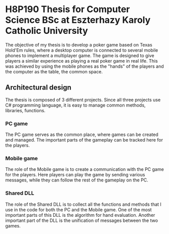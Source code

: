 # H8P190 Thesis for Computer Science BSc at Eszterhazy Karoly Catholic University

The objective of my thesis is to develop a poker game based on Texas Hold'Em rules, where a desktop computer is connected to several mobile phones to implement a multiplayer game. The game is designed to give players a similar experience as playing a real poker game in real life. This was achieved by using the mobile phones as the "hands" of the players and the computer as the table, the common space.

## Architectural design

The thesis is composed of 3 different projects. Since all three projects use C# programming language, it is easy to manage common methods, libraries, functions.

### PC game

The PC game serves as the common place, where games can be created and managed. The important parts of the gameplay can be tracked here for the players.

### Mobile game

The role of the Mobile game is to create a communication with the PC game for the players. Here players can play the game by sending various messages, while they can follow the rest of the gameplay on the PC.

### Shared DLL

The role of the Shared DLL is to collect all the functions and methods that I use in the code for both the PC and the Mobile game. One of the most important parts of this DLL is the algorithm for hand evaluation. Another important part of the DLL is the unification of messages between the two games.